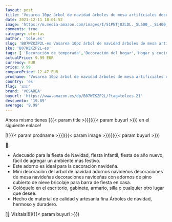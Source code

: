 ```yaml
---
layout: post
title: 'Vosarea 10pz árbol de navidad árboles de mesa artificiales decoraciones de navidad fiesta de navidad favorece regalos para niños decoración de fiesta temática de navidad  10 cm '
date: 2021-12-11 18:01:52
image: 'https://m.media-amazon.com/images/I/51PNTjOZLDL._SL500_._SL400_.jpg'
comments: true
category: ofertas
author: 'tole.es'
slug: 'B07WZKZP2L-es Vosarea 10pz árbol de navidad árboles de mesa artificiales...'
sku: 'B07WZKZP2L-es'
tags: [ 'Decoración de temporada','Decoración del hogar','Hogar y cocina','navidad','vosarea','Árboles de navidad', ]
actualPrice: 9.99 EUR
currency: EUR
price: 9.99
comparePrice: 12.47 EUR
prodname: 'Vosarea 10pz árbol de navidad árboles de mesa artificiales decoraciones de navidad fiesta de navidad favorece regalos para niños decoración de fiesta temática de navidad  10 cm '
country: 'es'
flag: '🇪🇸'
brand: 'VOSAREA'
buyurl: 'https://www.amazon.es/dp/B07WZKZP2L/?tag=tolees-21'
descuento: '19.89'
average: '9.99'
---
```


Ahora mismo tienes [{{< param title >}}]({{< param buyurl >}}) en el siguiente enlace!

[![{{< param prodname >}}]({{< param image >}})]({{< param buyurl >}})

🔎:

- Adecuado para la fiesta de Navidad, fiesta infantil, fiesta de año nuevo, fácil de agregar un ambiente más festivo.
- Este adorno es ideal para la decoración navideña.
- Mini decoración del árbol de navidad adornos navideños decoraciones de mesa navideñas decoraciones navideñas con adornos de pino cubierto de nieve bricolaje para barra de fiesta en casa.
- Colóquelo en el escritorio, gabinete, armario, silla o cualquier otro lugar que desee.
- Hecho de material de calidad y artesanía fina Árboles de navidad, hermoso y duradero.

[🛒 Visítala!!!]({{< param buyurl >}})
